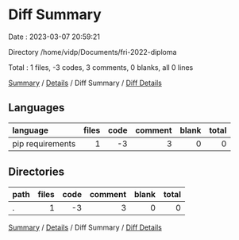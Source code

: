 # Diff Summary

Date : 2023-03-07 20:59:21

Directory /home/vidp/Documents/fri-2022-diploma

Total : 1 files,  -3 codes, 3 comments, 0 blanks, all 0 lines

[Summary](results.md) / [Details](details.md) / Diff Summary / [Diff Details](diff-details.md)

## Languages
| language | files | code | comment | blank | total |
| :--- | ---: | ---: | ---: | ---: | ---: |
| pip requirements | 1 | -3 | 3 | 0 | 0 |

## Directories
| path | files | code | comment | blank | total |
| :--- | ---: | ---: | ---: | ---: | ---: |
| . | 1 | -3 | 3 | 0 | 0 |

[Summary](results.md) / [Details](details.md) / Diff Summary / [Diff Details](diff-details.md)